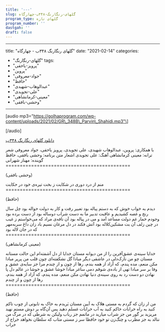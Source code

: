 ```yaml
---
title: '---'
slug: گلهای-رنگارنگ-۳۴۸ب-چهارگاه
program_type: گلهای تازه
program_number: ''
dastgah: ''
draft: false
---
```


---
title: "گلهای رنگارنگ ۳۴۸ب - چهارگاه"
date: "2021-02-14"
categories: 
  - "گلهای-رنگارنگ"
tags: 
  - "پرویز-یاحقی"
  - "پروین"
  - "جواد-معروفی"
  - "حافظ"
  - "عبدالوهاب-شهیدی"
  - "علی-تجویدی"
  - "معینی-کرمانشاهی"
  - "وحشی-بافقی"
---

\[audio mp3="https://golhaprogram.com/wp-content/uploads/2021/02/GR\_348B\_Parvin\_Shahidi.mp3"\]

\[/audio\]

[دانلود گلهای رنگارنگ ۳۴۸ب](https://golhaprogram.com/wp-content/uploads/2021/02/GR_348B_Parvin_Shahidi.mp3)

با همکاری: پروین، عبدالوهاب شهیدی، علی تجویدی، پرویز یاحقی، جواد معروفی شعر ترانه: معینی کرمانشاهی آهنگ: علی تجویدی اشعار متن برنامه: وحشی بافقی، حافظ گوینده: مهناز شهرانی ============================================

(وحشی بافقی)

منم از درد دوری در شکایت ز بخت تیره‌ی خود در حکایت ============================================

(حافظ)

دیدم به خواب خوش که به دستم پیاله بود تعبیر رفت و کار به دولت حواله بود چل سال رنج و غصه کشیدیم و عاقبت تدبیر ما به دست شراب دوساله بود از دست برده بود وجودم خمار غم دولت مساعد آمد و می در پیاله بود آن نافه‌ی مراد که می‌خواستم ز غیب در چین زلف آن بت مشکین‌کلاله بود آتش فکند در دل مرغان نسیم باد زان داغ سربه‌مهر که در جان لاله بود ============================================

(معینی کرمانشاھی)

خدایا سینه‌ی عشق‌آفرین را از من دیوانه مستان خدایا از دل آشفته‌ام این حالت مستانه مستان چو من نازک‌دلی در عاشقی دیگر مبادا گل نشکفته‌ای چون قلب من پرپر مبادا مکن منعم، مده پندم، که آزاد از همه بندم، رها از چون و از چندم مرا جز سایه‌ی عشق و وفا بر سر مبادا تهی از باده‌ی شوقم دمی ساغر مبادا خوشا عشق و خوشا در عالم دل پا نهادن دو دست رد به روی سینه‌ی دنیا نهادن مکن منعم، مده پندم، که آزاد از همه بندم، رها از چون و از چندم ============================================

(حافظ)

من ار زان که گردم به مستی هلاک به آیین مستان بَریدم به خاک به تابوتی از چوب تاکم كنید به راه خرابات خاکم کنید به آب خرابات غسلم دهید پس آن‌گاه بر دوش مستم نهید مریزید بر گور من جز شراب میارید در ماتمم جز رباب ولیکن به شرطی که در مرگ من ننالد به جز مطرب و چنگ‌زن تو خود حافظا سر ز مستی متاب که سلطان نخواهد خراج از خراب
